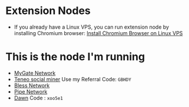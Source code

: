 # Extension Nodes
- If you already have a Linux VPS, you can run extension node by installing Chromium browser: [Install Chromium Browser on Linux VPS](https://github.com/ggg3ya/Install-Chromium)
# This is the node I'm running
- [MyGate Network](https://app.mygate.network/login?code=EEyGJS)
- [Teneo social miner](https://bit.ly/teneo-community-node) Use my Referral Code: `GBHDY`
- [Bless Network](https://bless.network/dashboard?ref=SYJJJA)
- [Pipe Network](https://pipecdn.app/signup?ref=Z2lsYW5nLn)
- [Dawn](https://chromewebstore.google.com/detail/dawn-validator-chrome-ext/fpdkjdnhkakefebpekbdhillbhonfjjp) Code : `xoo5e1`


